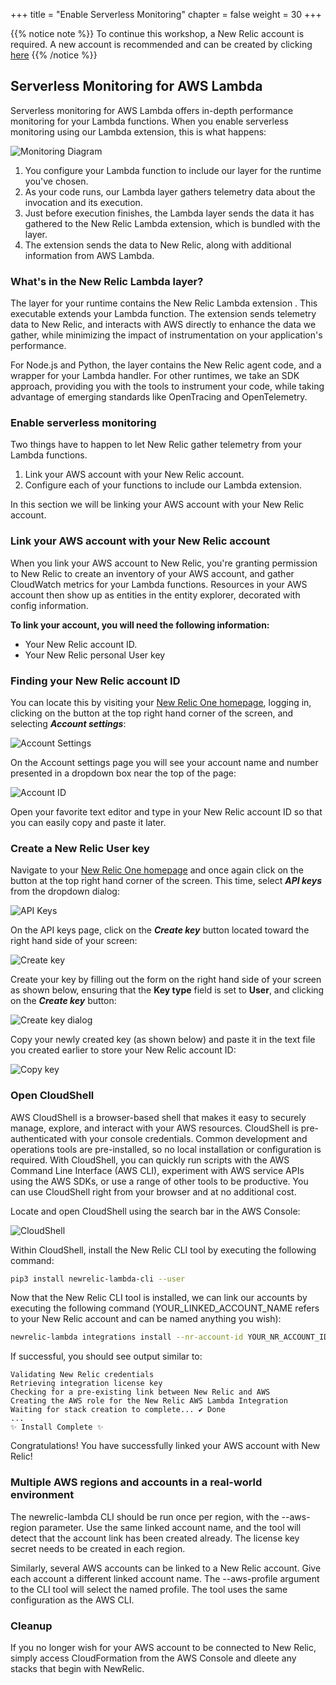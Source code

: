 +++
title = "Enable Serverless Monitoring"
chapter = false
weight = 30
+++

{{% notice note %}}
To continue this workshop, a New Relic account is required.  A new account is recommended and can be created by clicking [here](https://newrelic.com/signup)
{{% /notice %}}

## Serverless Monitoring for AWS Lambda

Serverless monitoring for AWS Lambda offers in-depth performance monitoring for your Lambda functions. When you enable serverless monitoring using our Lambda extension, this is what happens:

![Monitoring Diagram](/images/enable_monitoring/lambda-monitoring.png)

 1. You configure your Lambda function to include our layer for the runtime you've chosen.
 1. As your code runs, our Lambda layer gathers telemetry data about the invocation and its execution.
 1. Just before execution finishes, the Lambda layer sends the data it has gathered to the New Relic Lambda extension, which is bundled with the layer.
 1. The extension sends the data to New Relic, along with additional information from AWS Lambda.

### What's in the New Relic Lambda layer?
The layer for your runtime contains the New Relic Lambda extension  . This executable extends your Lambda function. The extension sends telemetry data to New Relic, and interacts with AWS directly to enhance the data we gather, while minimizing the impact of instrumentation on your application's performance.

For Node.js and Python, the layer contains the New Relic agent code, and a wrapper for your Lambda handler. For other runtimes, we take an SDK approach, providing you with the tools to instrument your code, while taking advantage of emerging standards like OpenTracing and OpenTelemetry.

### Enable serverless monitoring
Two things have to happen to let New Relic gather telemetry from your Lambda functions.

 1. Link your AWS account with your New Relic account.
 1. Configure each of your functions to include our Lambda extension.

In this section we will be linking your AWS account with your New Relic account.

### Link your AWS account with your New Relic account
When you link your AWS account to New Relic, you're granting permission to New Relic to create an inventory of your AWS account, and gather CloudWatch metrics for your Lambda functions. Resources in your AWS account then show up as entities in the entity explorer, decorated with config information.

**To link your account, you will need the following information:**

 * Your New Relic account ID.
 * Your New Relic personal User key

### Finding your New Relic account ID

You can locate this by visiting your [New Relic One homepage](https://one.newrelic.com/), logging in, clicking on the button at the top right hand corner of the screen, and selecting ***Account settings***:
 
![Account Settings](/images/enable_monitoring/account-settings.png)

On the Account settings page you will see your account name and number presented in a dropdown box near the top of the page:

![Account ID](/images/enable_monitoring/account-id.png)

Open your favorite text editor and type in your New Relic account ID so that you can easily copy and paste it later.

### Create a New Relic User key

Navigate to your [New Relic One homepage](https://one.newrelic.com/) and once again click on the button at the top right hand corner of the screen.  This time, select ***API keys*** from the dropdown dialog:

![API Keys](/images/enable_monitoring/api-keys.png)

On the API keys page, click on the ***Create key*** button located toward the right hand side of your screen:

![Create key](/images/enable_monitoring/create-key.png)

Create your key by filling out the form on the right hand side of your screen as shown below, ensuring that the **Key type** field is set to **User**, and clicking on the ***Create key*** button:

![Create key dialog](/images/enable_monitoring/create-key-dialog.png)

Copy your newly created key (as shown below) and paste it in the text file you created earlier to store your New Relic account ID:

![Copy key](/images/enable_monitoring/copy-key.png)

### Open CloudShell

AWS CloudShell is a browser-based shell that makes it easy to securely manage, explore, and interact with your AWS resources. CloudShell is pre-authenticated with your console credentials. Common development and operations tools are pre-installed, so no local installation or configuration is required. With CloudShell, you can quickly run scripts with the AWS Command Line Interface (AWS CLI), experiment with AWS service APIs using the AWS SDKs, or use a range of other tools to be productive. You can use CloudShell right from your browser and at no additional cost.

Locate and open CloudShell using the search bar in the AWS Console:

![CloudShell](/images/enable_monitoring/open-cloudshell.png)

Within CloudShell, install the New Relic CLI tool by executing the following command:

```bash
pip3 install newrelic-lambda-cli --user
```

Now that the New Relic CLI tool is installed, we can link our accounts by executing the following command (YOUR_LINKED_ACCOUNT_NAME refers to your New Relic account and can be named anything you wish):

```bash
newrelic-lambda integrations install --nr-account-id YOUR_NR_ACCOUNT_ID --linked-account-name YOUR_LINKED_ACCOUNT_NAME --nr-api-key YOUR_NEW_RELIC_USER_KEY
```

If successful, you should see output similar to:

```
Validating New Relic credentials
Retrieving integration license key
Checking for a pre-existing link between New Relic and AWS
Creating the AWS role for the New Relic AWS Lambda Integration
Waiting for stack creation to complete... ✔ Done
...
✨ Install Complete ✨
```

Congratulations!  You have successfully linked your AWS account with New Relic!  

### Multiple AWS regions and accounts in a real-world environment

The newrelic-lambda CLI should be run once per region, with the --aws-region parameter. Use the same linked account name, and the tool will detect that the account link has been created already. The license key secret needs to be created in each region.

Similarly, several AWS accounts can be linked to a New Relic account. Give each account a different linked account name. The --aws-profile argument to the CLI tool will select the named profile. The tool uses the same configuration as the AWS CLI.

### Cleanup

If you no longer wish for your AWS account to be connected to New Relic, simply access CloudFormation from the AWS Console and dleete any stacks that begin with NewRelic.
